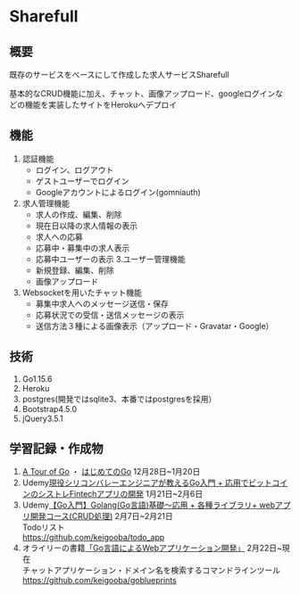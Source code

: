 # Sharefull
## 概要
既存のサービスをベースにして作成した求人サービスSharefull

基本的なCRUD機能に加え、チャット、画像アップロード、googleログインなどの機能を実装したサイトをHerokuへデプロイ

## 機能
1. 認証機能
   - ログイン、ログアウト
   - ゲストユーザーでログイン
   - Googleアカウントによるログイン(gomniauth)
2. 求人管理機能
   - 求人の作成、編集、削除
   - 現在日以降の求人情報の表示
   - 求人への応募
   - 応募中・募集中の求人表示
   - 応募中ユーザーの表示
3.ユーザー管理機能
   - 新規登録、編集、削除
   - 画像アップロード
4. Websocketを用いたチャット機能
   - 募集中求人へのメッセージ送信・保存
   - 応募状況での受信・送信メッセージの表示
   - 送信方法３種による画像表示（アップロード・Gravatar・Google）

## 技術
1. Go1.15.6
2. Heroku
3. postgres(開発ではsqlite3、本番ではpostgresを採用）
4. Bootstrap4.5.0
5. jQuery3.5.1

## 学習記録・作成物
1. [A Tour of Go](https://go-tour-jp.appspot.com/welcome/1) ・ [はじめてのGo](https://gihyo.jp/dev/feature/01/go_4beginners) 12月28日~1月20日  
2. Udemy[現役シリコンバレーエンジニアが教えるGo入門 + 応用でビットコインのシストレFintechアプリの開発](https://www.udemy.com/share/101XCSAEEedFtXR3wH/) 1月21日~2月6日  
3. Udemy[【Go入門】Golang(Go言語)基礎〜応用 + 各種ライブラリ+ webアプリ開発コース(CRUD処理)](https://www.udemy.com/share/103TVaAEEedFtXR3wH/) 2月7日~2月21日  
   Todoリスト  
   https://github.com/keigooba/todo_app
4. オライリーの書籍[「Go言語によるWebアプリケーション開発」](https://www.oreilly.co.jp/books/9784873117522/)  2月22日~現在  
   チャットアプリケーション・ドメイン名を検索するコマンドラインツール  
   https://github.com/keigooba/goblueprints
